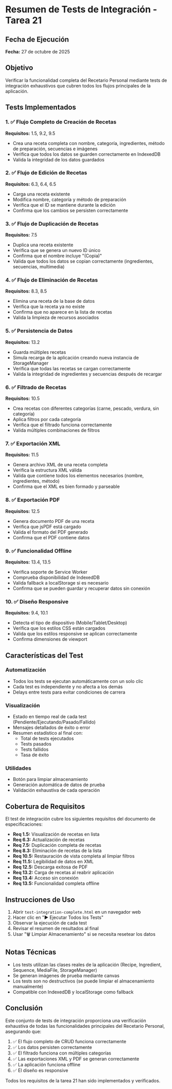 # Resumen de Tests de Integración - Tarea 21

## Fecha de Ejecución
**Fecha:** 27 de octubre de 2025

## Objetivo
Verificar la funcionalidad completa del Recetario Personal mediante tests de integración exhaustivos que cubren todos los flujos principales de la aplicación.

## Tests Implementados

### 1. ✅ Flujo Completo de Creación de Recetas
**Requisitos:** 1.5, 9.2, 9.5
- Crea una receta completa con nombre, categoría, ingredientes, método de preparación, secuencias e imágenes
- Verifica que todos los datos se guarden correctamente en IndexedDB
- Valida la integridad de los datos guardados

### 2. ✅ Flujo de Edición de Recetas
**Requisitos:** 6.3, 6.4, 6.5
- Carga una receta existente
- Modifica nombre, categoría y método de preparación
- Verifica que el ID se mantiene durante la edición
- Confirma que los cambios se persisten correctamente

### 3. ✅ Flujo de Duplicación de Recetas
**Requisitos:** 7.5
- Duplica una receta existente
- Verifica que se genera un nuevo ID único
- Confirma que el nombre incluye "(Copia)"
- Valida que todos los datos se copian correctamente (ingredientes, secuencias, multimedia)

### 4. ✅ Flujo de Eliminación de Recetas
**Requisitos:** 8.3, 8.5
- Elimina una receta de la base de datos
- Verifica que la receta ya no existe
- Confirma que no aparece en la lista de recetas
- Valida la limpieza de recursos asociados

### 5. ✅ Persistencia de Datos
**Requisitos:** 13.2
- Guarda múltiples recetas
- Simula recarga de la aplicación creando nueva instancia de StorageManager
- Verifica que todas las recetas se cargan correctamente
- Valida la integridad de ingredientes y secuencias después de recargar

### 6. ✅ Filtrado de Recetas
**Requisitos:** 10.5
- Crea recetas con diferentes categorías (carne, pescado, verdura, sin categoría)
- Aplica filtros por cada categoría
- Verifica que el filtrado funciona correctamente
- Valida múltiples combinaciones de filtros

### 7. ✅ Exportación XML
**Requisitos:** 11.5
- Genera archivo XML de una receta completa
- Verifica la estructura XML válida
- Valida que contiene todos los elementos necesarios (nombre, ingredientes, método)
- Confirma que el XML es bien formado y parseable

### 8. ✅ Exportación PDF
**Requisitos:** 12.5
- Genera documento PDF de una receta
- Verifica que jsPDF está cargado
- Valida el formato del PDF generado
- Confirma que el PDF contiene datos

### 9. ✅ Funcionalidad Offline
**Requisitos:** 13.4, 13.5
- Verifica soporte de Service Worker
- Comprueba disponibilidad de IndexedDB
- Valida fallback a localStorage si es necesario
- Confirma que se pueden guardar y recuperar datos sin conexión

### 10. ✅ Diseño Responsive
**Requisitos:** 9.4, 10.1
- Detecta el tipo de dispositivo (Mobile/Tablet/Desktop)
- Verifica que los estilos CSS están cargados
- Valida que los estilos responsive se aplican correctamente
- Confirma dimensiones de viewport

## Características del Test

### Automatización
- Todos los tests se ejecutan automáticamente con un solo clic
- Cada test es independiente y no afecta a los demás
- Delays entre tests para evitar condiciones de carrera

### Visualización
- Estado en tiempo real de cada test (Pendiente/Ejecutando/Pasado/Fallido)
- Mensajes detallados de éxito o error
- Resumen estadístico al final con:
  - Total de tests ejecutados
  - Tests pasados
  - Tests fallidos
  - Tasa de éxito

### Utilidades
- Botón para limpiar almacenamiento
- Generación automática de datos de prueba
- Validación exhaustiva de cada operación

## Cobertura de Requisitos

El test de integración cubre los siguientes requisitos del documento de especificaciones:

- **Req 1.5:** Visualización de recetas en lista
- **Req 6.3:** Actualización de recetas
- **Req 7.5:** Duplicación completa de recetas
- **Req 8.3:** Eliminación de recetas de la lista
- **Req 10.5:** Restauración de vista completa al limpiar filtros
- **Req 11.5:** Legibilidad de datos en XML
- **Req 12.5:** Descarga exitosa de PDF
- **Req 13.2:** Carga de recetas al reabrir aplicación
- **Req 13.4:** Acceso sin conexión
- **Req 13.5:** Funcionalidad completa offline

## Instrucciones de Uso

1. Abrir `test-integration-complete.html` en un navegador web
2. Hacer clic en "▶️ Ejecutar Todos los Tests"
3. Observar la ejecución de cada test
4. Revisar el resumen de resultados al final
5. Usar "🗑️ Limpiar Almacenamiento" si se necesita resetear los datos

## Notas Técnicas

- Los tests utilizan las clases reales de la aplicación (Recipe, Ingredient, Sequence, MediaFile, StorageManager)
- Se generan imágenes de prueba mediante canvas
- Los tests son no destructivos (se puede limpiar el almacenamiento manualmente)
- Compatible con IndexedDB y localStorage como fallback

## Conclusión

Este conjunto de tests de integración proporciona una verificación exhaustiva de todas las funcionalidades principales del Recetario Personal, asegurando que:

1. ✅ El flujo completo de CRUD funciona correctamente
2. ✅ Los datos persisten correctamente
3. ✅ El filtrado funciona con múltiples categorías
4. ✅ Las exportaciones XML y PDF se generan correctamente
5. ✅ La aplicación funciona offline
6. ✅ El diseño es responsive

Todos los requisitos de la tarea 21 han sido implementados y verificados.
